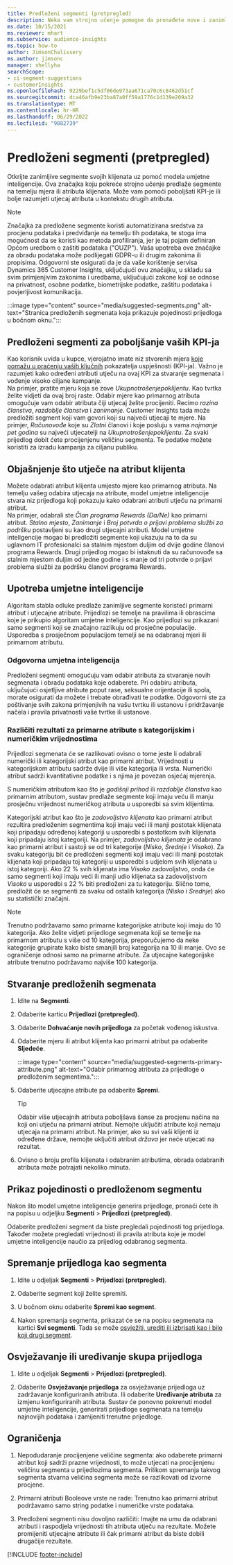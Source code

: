 ```yaml
---
title: Predloženi segmenti (pretpregled)
description: Neka vam strojno učenje pomogne da pronađete nove i zanimljive segmente na temelju atributa klijenata.
ms.date: 10/15/2021
ms.reviewer: mhart
ms.subservice: audience-insights
ms.topic: how-to
author: JimsonChalissery
ms.author: jimsonc
manager: shellyha
searchScope:
- ci-segment-suggestions
- customerInsights
ms.openlocfilehash: 9229bef1c5df06de973aa671ca70c6c8462d51cf
ms.sourcegitcommit: dca46afb9e23ba87a0ff59a1776c1d139e209a32
ms.translationtype: MT
ms.contentlocale: hr-HR
ms.lasthandoff: 06/29/2022
ms.locfileid: "9082739"
---
```

# <a name="suggested-segments-preview"></a>Predloženi segmenti (pretpregled)

Otkrijte zanimljive segmente svojih klijenata uz pomoć modela umjetne inteligencije. Ova značajka koju pokreće strojno učenje predlaže segmente na temelju mjera ili atributa klijenata. Može vam pomoći poboljšati KPI-je ili bolje razumjeti utjecaj atributa u kontekstu drugih atributa. 

> [!NOTE]
> Značajka za predložene segmente koristi automatizirana sredstva za procjenu podataka i predviđanje na temelju tih podataka, te stoga ima mogućnost da se koristi kao metoda profiliranja, jer je taj pojam definiran Općom uredbom o zaštiti podataka ("OUZP"). Vaša upotreba ove značajke za obradu podataka može podlijegati GDPR-u ili drugim zakonima ili propisima. Odgovorni ste osigurati da je da vaše korištenje servisa Dynamics 365 Customer Insights, uključujući ovu značajku, u skladu sa svim primjenjivim zakonima i uredbama, uključujući zakone koji se odnose na privatnost, osobne podatke, biometrijske podatke, zaštitu podataka i povjerljivost komunikacija.

:::image type="content" source="media/suggested-segments.png" alt-text="Stranica predloženih segmenata koja prikazuje pojedinosti prijedloga u bočnom oknu.":::

## <a name="suggested-segments-to-improve-your-kpis"></a>Predloženi segmenti za poboljšanje vaših KPI-ja

Kao korisnik uvida u kupce, vjerojatno imate niz stvorenih mjera [koje pomažu u praćenju vaših ključnih](measures.md) pokazatelja uspješnosti (KPI-ja). Važno je razumjeti kako određeni atributi utječu na ovaj KPI za stvaranje segmenata i vođenje visoko ciljane kampanje.   
Na primjer, pratite mjeru koja se zove *Ukupnotrošenjepoklijentu*. Kao tvrtka želite vidjeti da ovaj broj raste. Odabir mjere kao primarnog atributa omogućuje vam odabir atributa čiji utjecaj želite procijeniti. Recimo *razina članstva*, *razdoblje članstva* i *zanimanje*. Customer Insights tada može predložiti segment koji vam govori koji su najveći utjecaji te mjere. Na primjer, *Računovođe* koje su *Zlatni* članovi i koje posluju s vama *najmanje pet godina* su najveći utjecatelji na *Ukupnotrošenjepoklijentu*. Za svaki prijedlog dobit ćete procijenjenu veličinu segmenta. Te podatke možete koristiti za izradu kampanja za ciljanu publiku.

## <a name="understand-what-influences-a-customer-attribute"></a>Objašnjenje što utječe na atribut klijenta

Možete odabrati atribut klijenta umjesto mjere kao primarnog atributa. Na temelju vašeg odabira utjecaja na atribute, model umjetne inteligencije stvara niz prijedloga koji pokazuju kako odabrani atributi utječu na primarni atribut.   
Na primjer, odabrali ste *Član programa Rewards (Da/Ne)* kao primarni atribut. *Stalno mjesto*, *Zanimanje* i *Broj potvrda o prijavi problema službi za podršku* postavljeni su kao drugi utjecajni atributi. Model umjetne inteligencije mogao bi predložiti segmente koji ukazuju na to da su uglavnom IT profesionalci sa stalnim mjestom duljim od dvije godine članovi programa Rewards. Drugi prijedlog mogao bi istaknuti da su računovođe sa stalnim mjestom duljim od jedne godine i s manje od tri potvrde o prijavi problema službi za podršku članovi programa Rewards. 

## <a name="artificial-intelligence-usage"></a>Upotreba umjetne inteligencije

Algoritam stabla odluke predlaže zanimljive segmente koristeći primarni atribut i utjecajne atribute. Prijedlozi se temelje na pravilima ili obrascima koje je prikupio algoritam umjetne inteligencije. Kao prijedlozi su prikazani samo segmenti koji se značajno razlikuju od prosječne populacije. Usporedba s prosječnom populacijom temelji se na odabranoj mjeri ili primarnom atributu.

### <a name="responsible-ai"></a>Odgovorna umjetna inteligencija

Predloženi segmenti omogućuju vam odabir atributa za stvaranje novih segmenata i obradu podataka koje odaberete. Pri odabiru atributa, uključujući osjetljive atribute poput rase, seksualne orijentacije ili spola, morate osigurati da možete i trebate obrađivati te podatke. Odgovorni ste za poštivanje svih zakona primjenjivih na vašu tvrtku ili ustanovu i pridržavanje načela i pravila privatnosti vaše tvrtke ili ustanove.

### <a name="different-results-for-primary-attributes-with-categorical-and-numeric-values"></a>Različiti rezultati za primarne atribute s kategorijskim i numeričkim vrijednostima

Prijedlozi segmenata će se razlikovati ovisno o tome jeste li odabrali numerički ili kategorijski atribut kao primarni atribut. Vrijednosti u kategorijskom atributu sadrže dvije ili više kategorija ili vrsta. Numerički atribut sadrži kvantitativne podatke i s njima je povezan osjećaj mjerenja.

S numeričkim atributom kao što je *godišnji prihod* ili *razdoblje članstva* kao primarnim atributom, sustav predlaže segmente koji imaju veću ili manju prosječnu vrijednost numeričkog atributa u usporedbi sa svim klijentima.

Kategorijski atribut kao što je *zadovoljstvo klijenata* kao primarni atribut rezultira predloženim segmentima koji imaju veći ili manji postotak klijenata koji pripadaju određenoj kategoriji u usporedbi s postotkom svih klijenata koji pripadaju istoj kategoriji. Na primjer, *zadovoljstvo klijenata* je odabrano kao primarni atribut i sastoji se od tri kategorije (*Nisko*, *Srednje* i *Visoko*). Za svaku kategoriju bit će predloženi segmenti koji imaju veći ili manji postotak klijenata koji pripadaju toj kategoriji u usporedbi s udjelom svih klijenata u istoj kategoriji. Ako 22 % svih klijenata ima *Visoko* zadovoljstvo, onda će samo segmenti koji imaju veći ili manji udio klijenata sa zadovoljstvom *Visoko* u usporedbi s 22 % biti predloženi za tu kategoriju. Slično tome, predložit će se segmenti za svaku od ostalih kategorija (*Nisko* i *Srednje*) ako su statistički značajni.

> [!NOTE]
> Trenutno podržavamo samo primarne kategorijske atribute koji imaju do 10 kategorija. Ako želite vidjeti prijedloge segmenata koji se temelje na primarnom atributu s više od 10 kategorija, preporučujemo da neke kategorije grupirate kako biste smanjili broj kategorija na 10 ili manje. Ovo se ograničenje odnosi samo na primarne atribute. Za utjecajne kategorijske atribute trenutno podržavamo najviše 100 kategorija.

## <a name="generate-suggested-segments"></a>Stvaranje predloženih segmenata

1. Idite na **Segmenti**.

1. Odaberite karticu **Prijedlozi (pretpregled)**.

1. Odaberite **Dohvaćanje novih prijedloga** za početak vođenog iskustva.

1. Odaberite mjeru ili atribut klijenta kao primarni atribut pa odaberite **Sljedeće**.

   :::image type="content" source="media/suggested-segments-primary-attribute.png" alt-text="Odabir primarnog atributa za prijedloge o predloženim segmentima.":::

1. Odaberite utjecajne atribute pa odaberite **Spremi**.
   
   > [!TIP]
   > Odabir više utjecajnih atributa poboljšava šanse za procjenu načina na koji oni utječu na primarni atribut. Nemojte uključiti atribute koji nemaju utjecaja na primarni atribut. Na primjer, ako su svi vaši klijenti iz određene države, nemojte uključiti atribut *država* jer neće utjecati na rezultat.

1. Ovisno o broju profila klijenata i odabranim atributima, obrada odabranih atributa može potrajati nekoliko minuta. 

## <a name="view-details-of-a-suggested-segment"></a>Prikaz pojedinosti o predloženom segmentu

Nakon što model umjetne inteligencije generira prijedloge, pronaći ćete ih na popisu u odjeljku **Segmenti** > **Prijedlozi (pretpregled)**.
 
Odaberite predloženi segment da biste pregledali pojedinosti tog prijedloga. Također možete pregledati vrijednosti ili pravila atributa koje je model umjetne inteligencije naučio za prijedlog odabranog segmenta.

## <a name="save-a-suggestion-as-a-segment"></a>Spremanje prijedloga kao segmenta

1. Idite u odjeljak **Segmenti** > **Prijedlozi (pretpregled)**.

1. Odaberite segment koji želite spremiti. 

1. U bočnom oknu odaberite **Spremi kao segment**. 

1. Nakon spremanja segmenta, prikazat će se na popisu segmenata na kartici **Svi segmenti**. Tada se može [osvježiti, urediti ili izbrisati kao i bilo koji drugi segment](segments.md).

## <a name="refresh-or-edit-a-set-of-suggestions"></a>Osvježavanje ili uređivanje skupa prijedloga

1. Idite u odjeljak **Segmenti** > **Prijedlozi (pretpregled)**.

1. Odaberite **Osvježavanje prijedloga** za osvježavanje prijedloga uz zadržavanje konfiguriranih atributa. Ili odaberite **Uređivanje atributa** za izmjenu konfiguriranih atributa. Sustav će ponovno pokrenuti model umjetne inteligencije, generirati prijedloge segmenata na temelju najnovijih podataka i zamijeniti trenutne prijedloge.

## <a name="limitations"></a>Ograničenja

1. Nepodudaranje procijenjene veličine segmenta: ako odaberete primarni atribut koji sadrži prazne vrijednosti, to može utjecati na procijenjenu veličinu segmenta u prijedlozima segmenta. Prilikom spremanja takvog segmenta stvarna veličina segmenta može se razlikovati od izvorne procjene.
 
2. Primarni atributi Booleove vrste ne rade: Trenutno kao primarni atribut podržavamo samo string podatke i numeričke vrste podataka.

3. Predloženi segmenti nisu dovoljno različiti: Imajte na umu da odabrani atributi i raspodjela vrijednosti tih atributa utječu na rezultate. Možete promijeniti utjecajne atribute ili čak primarni atribut da biste dobili drugačije rezultate.



[!INCLUDE [footer-include](includes/footer-banner.md)]